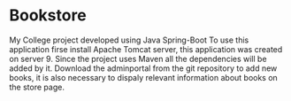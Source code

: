 # Bookstore
My College project developed using Java Spring-Boot
To use this application firse install Apache Tomcat server, this application was created on server 9.
Since the project uses Maven all the dependencies will be added by it.
Download the adminportal from the git repository to add new books, it is also necessary to dispaly 
relevant information about books on the store page.
